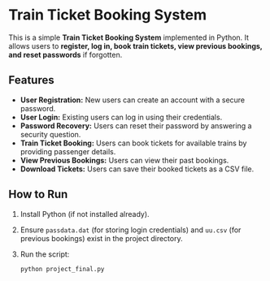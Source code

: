 
# Train Ticket Booking System

This is a simple **Train Ticket Booking System** implemented in Python. It allows users to **register, log in, book train tickets, view previous bookings, and reset passwords** if forgotten.

## Features

- **User Registration:** New users can create an account with a secure password.
- **User Login:** Existing users can log in using their credentials.
- **Password Recovery:** Users can reset their password by answering a security question.
- **Train Ticket Booking:** Users can book tickets for available trains by providing passenger details.
- **View Previous Bookings:** Users can view their past bookings.
- **Download Tickets:** Users can save their booked tickets as a CSV file.

## How to Run

1. Install Python (if not installed already).
2. Ensure `passdata.dat` (for storing login credentials) and `uu.csv` (for previous bookings) exist in the project directory.
3. Run the script:

   ```bash
   python project_final.py

